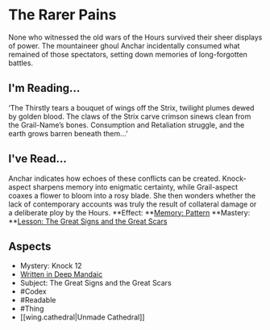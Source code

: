 # The Rarer Pains
None who witnessed the old wars of the Hours survived their sheer displays of power. The mountaineer ghoul Anchar incidentally consumed what remained of those spectators, setting down memories of long-forgotten battles.
## I'm Reading...
‘The Thirstly tears a bouquet of wings off the Strix, twilight plumes dewed by golden blood. The claws of the Strix carve crimson sinews clean from the Grail-Name’s bones. Consumption and Retaliation struggle, and the earth grows barren beneath them…’
## I've Read...
Anchar indicates how echoes of these conflicts can be created. Knock-aspect sharpens memory into enigmatic certainty, while Grail-aspect coaxes a flower to bloom into a rosy blade. She then wonders whether the lack of contemporary accounts was truly the result of collateral damage or a deliberate ploy by the Hours.
**Effect: **[Memory: Pattern](https://uadaf.theevilroot.xyz/rowenarium/element/mem.pattern)
**Mastery: **[Lesson: The Great Signs and the Great Scars](https://uadaf.theevilroot.xyz/rowenarium/element/x.thegreatsignsandthegreatscars)
## Aspects
- Mystery: Knock 12
- [Written in Deep Mandaic](https://uadaf.theevilroot.xyz/rowenarium/element/w.mandaic)
- Subject: The Great Signs and the Great Scars
- #Codex
- #Readable
- #Thing
- [[wing.cathedral|Unmade Cathedral]]